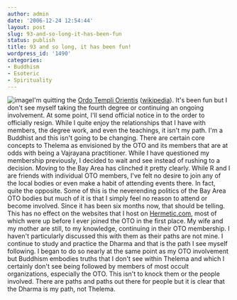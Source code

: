 ```yaml
---
author: admin
date: '2006-12-24 12:54:44'
layout: post
slug: 93-and-so-long-it-has-been-fun
status: publish
title: 93 and so long, it has been fun!
wordpress_id: '1490'
categories:
- Buddhism
- Esoteric
- Spirituality
---
```


![image](http://www.arcanology.com/images/mage.jpg)I'm quitting the
[Ordo Templi Orientis](http://oto-usa.org/)
([wikipedia](http://en.wikipedia.org/wiki/Ordo_Templi_Orientis)). It's
been fun but I don't see myself taking the fourth degree or continuing
an ongoing involvement. At some point, I'll send official notice in to
the order to officially resign. While I quite enjoy the relationships
that I have with members, the degree work, and even the teachings, it
isn't my path. I'm a Buddhist and this isn't going to be changing. There
are certain core concepts to Thelema as envisioned by the OTO and its
members that are at odds with being a Vajrayana practitioner. While I
have questioned my membership previously, I decided to wait and see
instead of rushing to a decision. Moving to the Bay Area has clinched it
pretty clearly. While R and I are friends with individual OTO members,
I've felt no desire to join any of the local bodies or even make a habit
of attending events there. In fact, quite the opposite. Some of this is
the neverending politics of the Bay Area OTO bodies but much of it is
that I simply feel no reason to attend or become involved. Since it has
been six months now, that should be telling. This has no effect on the
websites that I host on [Hermetic.com](http://www.hermetic.com), most of
which were up before I ever joined the OTO in the first place. My wife
and my mother are still, to my knowledge, continuing in their OTO
membership. I haven't particularly discussed this with them as their
paths are not mine. I continue to study and practice the Dharma and that
is the path I see myself following. I began to do so nearly at the same
point as my OTO involvement but Buddhism embodies truths that I don't
see within Thelema and which I certainly don't see being followed by
members of most occult organizations, especially the OTO. This isn't to
knock them or the people involved. There are paths and paths out there
for people but it is clear that the Dharma is my path, not Thelema.
